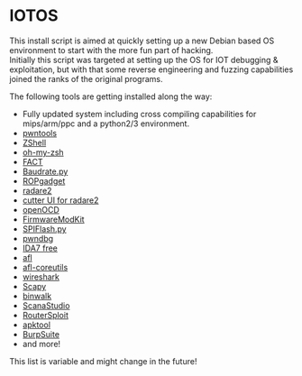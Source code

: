 # IOTOS
This install script is aimed at quickly setting up a new Debian based OS environment to start with the more fun part of hacking.  
Initially this script was targeted at setting up the OS for IOT debugging & exploitation, but with that some reverse engineering and fuzzing capabilities joined the ranks of the original programs.  

The following tools are getting installed along the way:

* Fully updated system including cross compiling capabilities for mips/arm/ppc and a python2/3 environment.  
* [pwntools](https://github.com/Gallopsled/pwntools)  
* [ZShell](https://www.zsh.org/)  
* [oh-my-zsh](http://ohmyz.sh/)  
* [FACT](https://github.com/fkie-cad/FACT_core)  
* [Baudrate.py](https://github.com/devttys0/baudrate)  
* [ROPgadget](https://github.com/JonathanSalwan/ROPgadget)  
* [radare2](https://github.com/radare/radare2)
* [cutter UI for radare2](https://github.com/radareorg/cutter)  
* [openOCD](http://openocd.org/)
* [FirmwareModKit](https://github.com/rampageX/firmware-mod-kit)
* [SPIFlash.py](https://github.com/eblot/pyspiflash)  
* [pwndbg](https://github.com/pwndbg/pwndbg.git)  
* [IDA7 free](https://out7.hex-rays.com/files/)
* [afl](http://lcamtuf.coredump.cx/afl)  
* [afl-coreutils](https://github.com/rc0r/afl-utils)  
* [wireshark](https://www.wireshark.org/)  
* [Scapy](https://scapy.net/)  
* [binwalk](https://github.com/ReFirmLabs/binwalk)  
* [ScanaStudio](https://cdn.ikalogic.com/dist/scanastudio/)
* [RouterSploit](https://github.com/threat9/routersploit)
* [apktool](https://ibotpeaches.github.io/Apktool/)
* [BurpSuite](https://portswigger.net/burp)
* and more!

This list is variable and might change in the future! 

